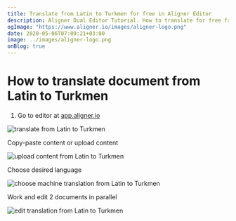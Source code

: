 ```yaml
---
title: Translate from Latin to Turkmen for free in Aligner Editor
description: Aligner Dual Editor Tutorial. How to translate for free from Latin to Turkmen. Aligner is multilingual document management platform. 
ogImage: "https://www.aligner.io/images/aligner-logo.png"
date: 2020-05-06T07:09:21+03:00
image: ../images/aligner-logo.png
onBlog: true
---
```


# How to translate document from Latin to Turkmen

1. Go to editor at [app.aligner.io](https://app.aligner.io "Aligner App web page")

![translate from Latin to Turkmen](../aligner-blank-editor.png "translate from Latin to Turkmen")

Copy-paste content or upload content

![upload content from Latin to Turkmen](../aligner-uploaded-document.png "upload content from Latin to Turkmen")

Choose desired language

![choose machine translation from Latin to Turkmen](../aligner-language-dropdown.png "choose machine translation from Latin to Turkmen")

Work and edit 2 documents in parallel

![edit translation from Latin to Turkmen](../aligner-double-sitded-editor.png "edit translation from Latin to Turkmen")

